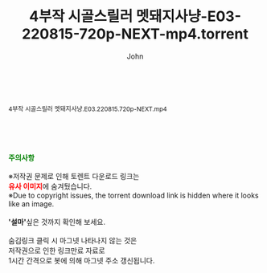 ﻿---
layout: post
title:  "4부작 시골스릴러 멧돼지사냥-E03-220815-720p-NEXT-mp4.torrent"
author: John
categories: [ 드라마 ]
tags: [  ]
image:  
description: "4부작 시골스릴러 멧돼지사냥-E03-220815-720p-NEXT-mp4 torrent 정보 공유"
toc: true
toc_sticky: true
---

<br>
<div class="view-img">
<a class="view_image" href="http://torrentmobile62.com/bbs/view_image.php?fn=%2Fdata%2Ffile%2Fdrama%2F3735183265_gEwqKYfG_d63ef50e02c552534e7e36f4ee25805847645b67.jpg" target="_blank"><img alt="" class="img-tag" content="http://torrentmobile62.com/data/file/drama/3735183265_gEwqKYfG_d63ef50e02c552534e7e36f4ee25805847645b67.jpg" itemprop="image" src="http://torrentmobile62.com/data/file/drama/3735183265_gEwqKYfG_d63ef50e02c552534e7e36f4ee25805847645b67.jpg"/></a></div><div class="view-content" itemprop="description">
<p><span style="font-size:12px;">4부작 시골스릴러 멧돼지사냥.E03.220815.720p-NEXT.mp4</span> </p> </div>
    
<br><br><br>
<p data-ke-size="size16"><b><span style="color: green;">주의사항</span></b><br /><br />※저작권 문제로 인해 토렌트 다운로드 링크는<br /><b><span style="color: red;">유사 이미지</span></b>에 숨겨뒀습니다.<br />※Due to copyright issues, the torrent download link is hidden where it looks like an image.<br /><br /><b>'설마'</b>싶은 것까지 확인해 보세요.<br /><br />숨김링크 클릭 시 마그넷 나타나지 않는 것은<br />저작권으로 인한 링크만료 자료로<br />1시간 간격으로 봇에 의해 마그넷 주소 갱신됩니다.</p>
